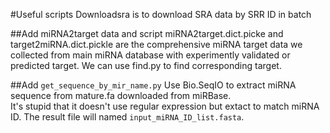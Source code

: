 #Useful scripts
Downloadsra is to download SRA data by SRR ID in batch

##Add miRNA2target data and script
miRNA2target.dict.picke and target2miRNA.dict.pickle are the comprehensive miRNA target data we collected from main miRNA database with experimently validated or predicted target. We can use find.py to find corresponding target.

##Add `get_sequence_by_mir_name.py`
Use Bio.SeqIO to extract miRNA sequence from mature.fa downloaded from miRBase.  
It's stupid that it doesn't use regular expression but extact to match miRNA ID. The result file will named `input_miRNA_ID_list.fasta`.
